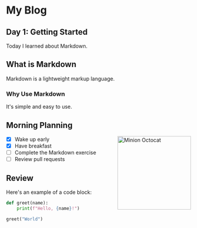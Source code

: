# My Blog

## Day 1: Getting Started

Today I learned about Markdown.

## What is Markdown

Markdown is a lightweight markup language.

### Why Use Markdown

It's simple and easy to use.

## Morning Planning

<img src="https://octodex.github.com/images/minion.png" alt="Minion Octocat" width="200" align="right">

- [x] Wake up early
- [x] Have breakfast
- [ ] Complete the Markdown exercise
- [ ] Review pull requests

## Review

Here's an example of a code block:

```python
def greet(name):
    print(f"Hello, {name}!")

greet("World")
```
